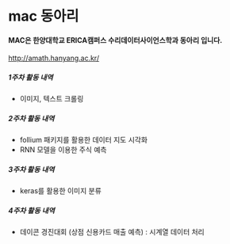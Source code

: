 # mac 동아리
#### MAC은 한양대학교 ERICA캠퍼스 수리데이터사이언스학과 동아리 입니다.

<http://amath.hanyang.ac.kr/>

##### 1주차 활동 내역
  - 이미지, 텍스트 크롤링
##### 2주차 활동 내역
  - follium 패키지를 활용한 데이터 지도 시각화
  - RNN 모델을 이용한 주식 예측
##### 3주차 활동 내역
  - keras를 활용한 이미지 분류
##### 4주차 활동 내역
  - 데이콘 경진대회 (상점 신용카드 매출 예측) : 시계열 데이터 처리
                
